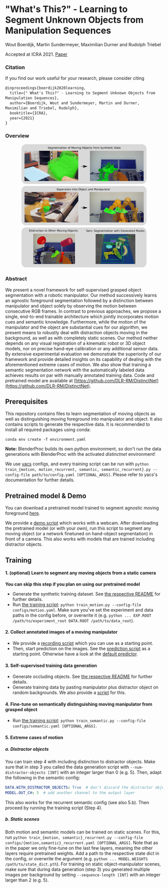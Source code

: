# "What's This?" - Learning to Segment Unknown Objects from Manipulation Sequences

Wout Boerdijk, Martin Sundermeyer, Maximilian Durner and Rudolph Triebel

Accepted at ICRA 2021. [Paper](https://arxiv.org/abs/2011.03279)

### Citation

If you find our work useful for your research, please consider citing

```
@inproceedings{boerdijk2020learning,
  title={" What's This?" - Learning to Segment Unknown Objects from Manipulation Sequences},
  author={Boerdijk, Wout and Sundermeyer, Martin and Durner, Maximilian and Triebel, Rudolph},
  booktitle={ICRA},
  year={2021}
}
```

### Overview

<p align="center">
<img src='resources/cover.png' width='400'>
<p>


### Abstract

We present a novel framework for self-supervised grasped object segmentation 
with a robotic manipulator. Our method successively learns an agnostic foreground segmentation
followed by a distinction between manipulator and object solely by
observing the motion between consecutive RGB frames.
In contrast to previous approaches, we propose a single, end-to-end
trainable architecture which jointly incorporates motion cues and
semantic knowledge. Furthermore, while the motion of the manipulator and the object are
substantial cues for our algorithm, we present means to robustly deal
with distraction objects moving in the background, as well as with
completely static scenes. Our method
neither depends on any visual registration of a kinematic robot or 3D object models, nor on precise
hand-eye calibration or any additional sensor data.
By extensive experimental evaluation we demonstrate the superiority of
our framework and provide detailed insights on its capability of
dealing with the aforementioned extreme cases of motion. 
We also show that training a semantic segmentation network with the automatically labeled data achieves results on par with manually annotated training data.
Code and pretrained model are available at [https://github.com/DLR-RM/DistinctNet](https://github.com/DLR-RM/DistinctNet).

## Prerequisites

This repository contains files to learn segmentation of moving objects as well as distinguishing moving foreground into manipulator and object.
It also contains scripts to generate the respective data.
It is recommended to install all required packages using conda:

```
conda env create -f environment.yaml
```

**Note:** BlenderProc builds its own python environment, so don't run the data generations with BlenderProc with the activated _distinctnet_ environment!

We use [yacs](https://github.com/rbgirshick/yacs) configs, and every training script can be run with `python train_{motion, motion_recurrent, semantic, semantic_recurrent}.py --config-file path/to/config.yaml [OPTIONAL_ARGS]`.
Please refer to yacs's documentation for further details.

## Pretrained model & Demo

You can download a pretrained model trained to segment agnostic moving foreground [here](https://drive.google.com/file/d/1tWoSG8wyHqZ2kZQNgyb9KaOTioW5kc9w/view?usp=sharing).

We provide a [demo script](demo.py) which works with a webcam. After downloading the pretrained model (or with your own), run this script to segment any moving object (or a network finetuned on hand-object segmentation) in front of a camera.
This also works with models that are trained including distractor objects.

## Training

#### 1. (optional) Learn to segment any moving objects from a static camera

**You can skip this step if you plan on using our pretrained model**

- Generate the synthetic training dataset. See [the respective README](blenderproc/motion_dataset/README.md) for further details.
- Run [the training script](train_motion.py): `python train_motion.py --config-file configs/motion.yaml`. 
Make sure you've set the experiment and data paths in the config before, or overwrite it (e.g. `python ... EXP.ROOT /path/to/experiment_root DATA.ROOT /path/to/data_root`).

#### 2. Collect annotated images of a moving manipulator

- We provide a [recording script](record.py) which you can use as a starting point.
- Then, start prediction on the images. See the [prediction script](predict.py) as a starting point. 
Otherwise have a look at the [default predictor](predictor.py).

#### 3. Self-supervised training data generation

- Generate occluding objects. See [the respective README](blenderproc/occluding_objects/README.md) for further details.
- Generate training data by pasting manipulator plus distractor object on random backgrounds. 
We also provide a [script](gen/generate_training_data.py) for this.

#### 4. Fine-tune on semantically distinguishing moving manipulator from grasped object

- Run [the training script](train_semantic.py): `python train_semantic.py --config-file configs/semantic.yaml [OPTIONAL_ARGS]`.

#### 5. Extreme cases of motion

##### a. Distractor objects

You can train step 4 with including distinction to distractor objects.
Make sure that in step 3 you called the data generation script with `--num-distractor-objects [INT]` with an integer larger than 0 (e.g. 5).
Then, adapt the following in the semantic config:
```yaml
DATA.WITH_DISTRACTOR_OBJECTS: True  # don't discard the distractor objects during loading
MODEL.OUT_CH: 5  # add another channel to the output layer
```
This also works for the recurrent semantic config (see also 5.b).
Then proceed by running the training script (Step 4).

##### b. Static scenes

Both motion and semantic models can be trained on static scenes. 
For this, run `python train_{motion, semantic}_recurrent.py --config-file configs/{motion,semantic}_recurrent.yaml [OPTIONAL_ARGS]`.
Note that as in the paper we only fine-tune on the last few layers, meaning the other layers require pretrained weights.
Add a path to the respective state dict in the config, or overwrite the argument (e.g. `python ... MODEL.WEIGHTS /path/to/state_dict.pth`).
For training on static object-manipulator scenes, make sure that during data generation (step 3) you generated multiple images per background by setting `--sequence-length [INT]` with an integer larger than 2 (e.g. 5).
